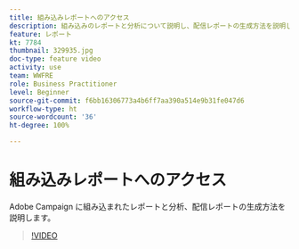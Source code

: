 ```yaml
---
title: 組み込みレポートへのアクセス
description: 組み込みのレポートと分析について説明し、配信レポートの生成方法を説明します。
feature: レポート
kt: 7784
thumbnail: 329935.jpg
doc-type: feature video
activity: use
team: WWFRE
role: Business Practitioner
level: Beginner
source-git-commit: f6bb16306773a4b6ff7aa390a514e9b31fe047d6
workflow-type: ht
source-wordcount: '36'
ht-degree: 100%

---
```



# 組み込みレポートへのアクセス

Adobe Campaign に組み込まれたレポートと分析、配信レポートの生成方法を説明します。

>[!VIDEO](https://video.tv.adobe.com/v/329935?quality=12)
